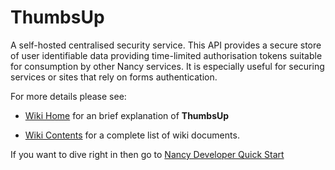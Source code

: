 ThumbsUp
========

A self-hosted centralised security service. This API provides a secure store of user identifiable data providing time-limited authorisation tokens suitable for consumption by other Nancy services. It is especially useful for securing services or sites that rely on forms authentication.

For more details please see:

* [Wiki Home](https://github.com/biofractal/ThumbsUp/wiki) for an brief explanation of **ThumbsUp**

* [Wiki Contents](https://github.com/biofractal/ThumbsUp/wiki/Contents) for a complete list of wiki documents. 

If you want to dive right in then go to [Nancy Developer Quick Start](https://github.com/biofractal/ThumbsUp/wiki/Nancy-Developer-Quick-Start)
